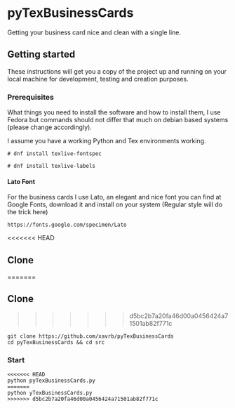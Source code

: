# pyTexBusinessCards

Getting your business card nice and clean with a single line.


## Getting started
These instructions will get you a copy of the project up and running on your local machine for development, testing and creation purposes. 

### Prerequisites

What things you need to install the software and how to install them, I use Fedora but commands should not differ that much on debian based systems (please change accordingly).

I assume you have a working Python and Tex environments working.

```shell
# dnf install texlive-fontspec

# dnf install texlive-labels

```

#### Lato Font

For the business cards I use Lato, an elegant and nice font you can find at Google Fonts, download it and install on your system (Regular style will do the trick here)

```
https://fonts.google.com/specimen/Lato
```



<<<<<<< HEAD
## Clone    


=======
## Clone
>>>>>>> d5bc2b7a20fa46d00a0456424a71501ab82f771c

```shell
git clone https://github.com/xavrb/pyTexBusinessCards
cd pyTexBusinessCards && cd src

```

### Start

```shell
<<<<<<< HEAD
python pyTexBusinessCards.py
=======
python yTexBusinessCards.py
>>>>>>> d5bc2b7a20fa46d00a0456424a71501ab82f771c
```


